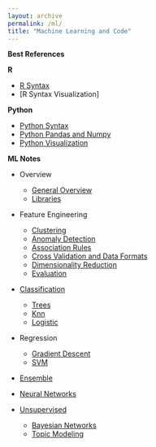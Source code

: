 ```yaml
---
layout: archive
permalink: /ml/
title: "Machine Learning and Code"
---
```


**Best References**



**R**
- [R Syntax]()
- [R Syntax Visualization]


**Python**
- [Python Syntax]()
- [Python Pandas and Numpy]()
- [Python Visualization]()


**ML Notes**
- Overview
  - [General Overview]()
  - [Libraries]()

- Feature Engineering
  - [Clustering]()
  - [Anomaly Detection]()
  - [Association Rules]()
  - [Cross Validation and Data Formats]()
  - [Dimensionality Reduction]()
  - [Evaluation]()

- [Classification]()
  - [Trees]()
  - [Knn]()
  - [Logistic]()

- Regression
  - [Gradient Descent]()
  - [SVM]()

- [Ensemble]()

- [Neural Networks]()

- [Unsupervised]()
  - [Bayesian Networks]()
  - [Topic Modeling]()
